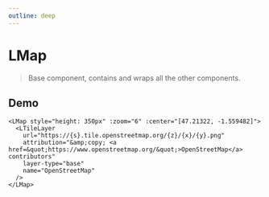 ```yaml
---
outline: deep
---
```


# LMap

> Base component, contains and wraps all the other components.

## Demo

<script setup>
import "leaflet/dist/leaflet.css";
import { LMap, LTileLayer } from '../../src/lib.ts';
</script>

<LMap style="height: 350px" :zoom="6" :center="[47.21322, -1.559482]">
  <LTileLayer
    url="https://{s}.tile.openstreetmap.org/{z}/{x}/{y}.png"
    attribution="&amp;copy; <a href=&quot;https://www.openstreetmap.org/&quot;>OpenStreetMap</a> contributors"
    layer-type="base"
    name="OpenStreetMap"
  />
</LMap>

```vue
<LMap style="height: 350px" :zoom="6" :center="[47.21322, -1.559482]">
  <LTileLayer
    url="https://{s}.tile.openstreetmap.org/{z}/{x}/{y}.png"
    attribution="&amp;copy; <a href=&quot;https://www.openstreetmap.org/&quot;>OpenStreetMap</a> contributors"
    layer-type="base"
    name="OpenStreetMap"
  />
</LMap>
```

<!--@include: ../gen/components/LMap.md-->
